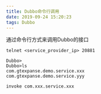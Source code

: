 ```yaml
---
title: Dubbo命令行调用
date: 2019-09-24 15:20:23
tags: Dubbo
---
```


通过命令行方式来调用Dubbo的接口

<!--more-->

```
telnet <service_provider_ip> 20881

Dubbo>
Dubbo>ls
com.gtexpanse.demo.service.xxx
com.gtexpanse.demo.service.yyy

invoke com.xxx.service.xxx
```

